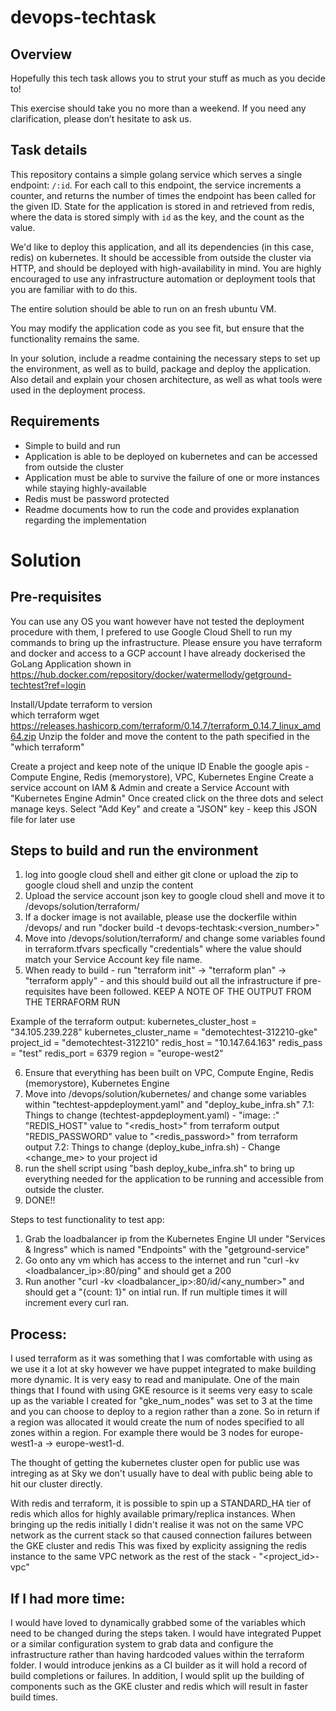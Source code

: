 # devops-techtask

## Overview

Hopefully this tech task allows you to strut your stuff as much as you decide to!

This exercise should take you no more than a weekend. If you need any clarification, please don’t hesitate to ask us.

## Task details

This repository contains a simple golang service which serves a single endpoint: `/:id`. For each call to this endpoint, the service increments a counter, and returns the number of times the endpoint has been called for the given ID. State for the application is stored in and retrieved from redis, where the data is stored simply with `id` as the key, and the count as the value.

We'd like to deploy this application, and all its dependencies (in this case, redis) on kubernetes. It should be accessible from outside the cluster via HTTP, and should be deployed with high-availability in mind. You are highly encouraged to use any infrastructure automation or deployment tools that you are familiar with to do this. 

The entire solution should be able to run on an fresh ubuntu VM.

You may modify the application code as you see fit, but ensure that the functionality remains the same.

In your solution, include a readme containing the necessary steps to set up the environment, as well as to build, package and deploy the application. Also detail and explain your chosen architecture, as well as what tools were used in the deployment process.

## Requirements

- Simple to build and run
- Application is able to be deployed on kubernetes and can be accessed from outside the cluster
- Application must be able to survive the failure of one or more instances while staying highly-available
- Redis must be password protected
- Readme documents how to run the code and provides explanation regarding the implementation

# Solution

## Pre-requisites
You can use any OS you want however have not tested the deployment procedure with them, I prefered to use Google Cloud Shell to run my commands to bring up the infrastructure.
Please ensure you have terraform and docker and access to a GCP account
I have already dockerised the GoLang Application shown in
https://hub.docker.com/repository/docker/watermellody/getground-techtest?ref=login

Install/Update terraform to version  
	which terraform
	wget https://releases.hashicorp.com/terraform/0.14.7/terraform_0.14.7_linux_amd64.zip
	Unzip the folder and move the content to the path specified in the "which terraform"

	
Create a project and keep note of the unique ID
Enable the google apis - Compute Engine, Redis (memorystore), VPC, Kubernetes Engine
Create a service account on IAM & Admin and create a Service Account with "Kubernetes Engine Admin" 
Once created click on the three dots and select manage keys.
Select "Add Key" and create a "JSON" key - keep this JSON file for later use

## Steps to build and run the environment
1. log into google cloud shell and either git clone or upload the zip to google cloud shell and unzip the content
2. Upload the service account json key to google cloud shell and move it to /devops/solution/terraform/
3. If a docker image is not available, please use the dockerfile within /devops/ and run "docker build -t devops-techtask:<version_number>"
4. Move into /devops/solution/terraform/ and change some variables found in terraform.tfvars specfically "credentials" where the value should match your Service Account key file name.
5. When ready to build - run "terraform init" -> "terraform plan" -> "terraform apply" - and this should build out all the infrastructure if pre-requisites have been followed. KEEP A NOTE OF THE OUTPUT FROM THE TERRAFORM RUN

Example of the terraform output:
kubernetes_cluster_host = "34.105.239.228"
kubernetes_cluster_name = "demotechtest-312210-gke"
project_id = "demotechtest-312210"
redis_host = "10.147.64.163"
redis_pass = "test"
redis_port = 6379
region = "europe-west2"

6. Ensure that everything has been built on VPC, Compute Engine, Redis (memorystore), Kubernetes Engine
7. Move into /devops/solution/kubernetes/ and change some variables within "techtest-appdeployment.yaml" and "deploy_kube_infra.sh"
	7.1: Things to change (techtest-appdeployment.yaml) - 
	"image: <imagename>:<imageversion>"
	"REDIS_HOST" value to "<redis_host>" from terraform output
	"REDIS_PASSWORD" value to "<redis_password>" from terraform output
	7.2: Things to change (deploy_kube_infra.sh) -
	Change <change_me> to your project id
8. run the shell script using "bash deploy_kube_infra.sh" to bring up everything needed for the application to be running and accessible from outside the cluster.
9. DONE!! 

Steps to test functionality to test app:
1. Grab the loadbalancer ip from the Kubernetes Engine UI under "Services & Ingress" which is named "Endpoints" with the "getground-service"
2. Go onto any vm which has access to the internet and run "curl -kv <loadbalancer_ip>:80/ping" and should get a 200
3. Run another "curl -kv <loadbalancer_ip>:80/id/<any_number>" and should get a "{count: 1}" on intial run. If run multiple times it will increment every curl ran.

## Process:
I used terraform as it was something that I was comfortable with using as we use it a lot at sky however we have puppet integrated to make building more dynamic.
It is very easy to read and manipulate. One of the main things that I found with using GKE resource is it seems very easy to scale up as the variable I created for "gke_num_nodes" was set to 3 at the time and you can choose to deploy to a region rather than a zone.
So in return if a region was allocated it would create the num of nodes specified to all zones within a region. For example there would be 3 nodes for europe-west1-a -> europe-west1-d.

The thought of getting the kubernetes cluster open for public use was intreging as at Sky we don't usually have to deal with public being able to hit our cluster directly.

With redis and terraform, it is possible to spin up a STANDARD_HA tier of redis which allos for highly available primary/replica instances.
When bringing up the redis initially I didn't realise it was not on the same VPC network as the current stack so that caused connection failures between the GKE cluster and redis
This was fixed by explicity assigning the redis instance to the same VPC network as the rest of the stack - "<project_id>-vpc"

## If I had more time:
I would have loved to dynamically grabbed some of the variables which need to be changed during the steps taken.
I would have integrated Puppet or a similar configuration system to grab data and configure the infrastructure rather than having hardcoded values within the terraform folder.
I would introduce jenkins as a CI builder as it will hold a record of build completions or failures. In addition, I would split up the building of components such as the GKE cluster and redis which will result in faster build times.



